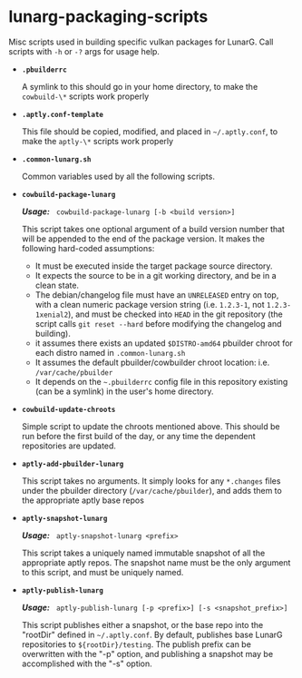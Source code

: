 # lunarg-packaging-scripts
Misc scripts used in building specific vulkan packages for LunarG.  Call scripts with `-h` or `-?` args for usage help.

- <b>`.pbuilderrc`</b>

    A symlink to this should go in your home directory, to make the `cowbuild-\*` scripts work properly

- <b>`.aptly.conf-template`</b>

    This file should be copied, modified, and placed in `~/.aptly.conf`, to make the `aptly-\*` scripts work properly

- <b>`.common-lunarg.sh`</b>

    Common variables used by all the following scripts.

- <b>`cowbuild-package-lunarg`</b>

    <b><i>Usage:</i></b> &nbsp; `cowbuild-package-lunarg [-b <build version>]`

    This script takes one optional argument of a build version number that will be appended to the end of the package version.  It makes the following hard-coded assumptions:

    - It must be executed inside the target package source directory.
    - It expects the source to be in a git working directory, and be in a clean state.
    - The debian/changelog file must have an `UNRELEASED` entry on top, with a clean numeric package version string (i.e. `1.2.3-1`, not `1.2.3-1xenial2`), and must be checked into `HEAD` in the git repository (the script calls `git reset --hard` before modifying the changelog and building).
    - it assumes there exists an updated `$DISTRO-amd64` pbuilder chroot for each distro named in `.common-lunarg.sh`
    - It assumes the default pbuilder/cowbuilder chroot location: i.e. `/var/cache/pbuilder`
    - It depends on the `~.pbuilderrc` config file in this repository existing (can be a symlink) in the user's home directory.

- <b>`cowbuild-update-chroots`</b>

    Simple script to update the chroots mentioned above.  This should be run before the first build of the day, or any time the dependent repositories are updated.

- <b>`aptly-add-pbuilder-lunarg`</b>

    This script takes no arguments.  It simply looks for any `*.changes` files under the pbuilder directory (`/var/cache/pbuilder`), and adds them to the appropriate aptly base repos

- <b>`aptly-snapshot-lunarg`</b>

    <b><i>Usage:</i></b> &nbsp; `aptly-snapshot-lunarg <prefix>`

    This script takes a uniquely named immutable snapshot of all the appropriate aptly repos.  The snapshot name must be the only argument to this script, and must be uniquely named.

- <b>`aptly-publish-lunarg`</b>

    <b><i>Usage:</i></b> &nbsp; `aptly-publish-lunarg [-p <prefix>] [-s <snapshot_prefix>]`

    This script publishes either a snapshot, or the base repo into the "rootDir" defined in `~/.aptly.conf`.  By default, publishes base LunarG repositories to `${rootDir}/testing`.  The publish prefix can be overwritten with the "-p" option, and publishing a snapshot may be accomplished with the "-s" option.
